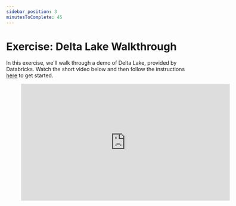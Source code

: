 ```yaml
---
sidebar_position: 3
minutesToComplete: 45
---
```



# Exercise: Delta Lake Walkthrough
In this exercise, we'll walk through a demo of Delta Lake, provided by Databricks. Watch the short video below and then follow the instructions [here](https://github.com/data-derp/small-exercises/tree/master/delta-lake-walkthrough) to get started.

<div style={{textAlign: 'center'}}>

<figure class="video-container">
    <iframe width="560" height="315" src="https://www.youtube.com/embed/BMO90DI82Dc" title="YouTube video player" frameborder="0" allow="accelerometer; autoplay; clipboard-write; encrypted-media; gyroscope; picture-in-picture" allowfullscreen="allowfullscreen"></iframe>
</figure>

</div>


